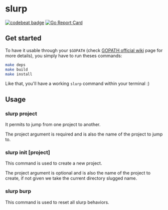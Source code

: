 # slurp

[![codebeat badge](https://codebeat.co/badges/465043f5-f438-4fe8-a99a-c1312e76ebe4)](https://codebeat.co/projects/github-com-korbeil-slurp-master)
[![Go Report Card](https://goreportcard.com/badge/github.com/Korbeil/slurp)](https://goreportcard.com/report/github.com/Korbeil/slurp)

## Get started

To have it usable through your `$GOPATH` (check [GOPATH official wiki](https://github.com/golang/go/wiki/GOPATH) page for more details), you simply have to run theses commands:
```bash
make deps
make build
make install
```

Like that, you'll have a working `slurp` command within your terminal :)

## Usage

### slurp project

It permits to jump from one project to another.

The project argument is required and is also the name of the project to jump to.

### slurp init [project]

This command is used to create a new project.

The project argument is optional and is also the name of the project to create, if not given we take the current directory slugged name.

### slurp burp

This command is used to reset all slurp behaviors.

